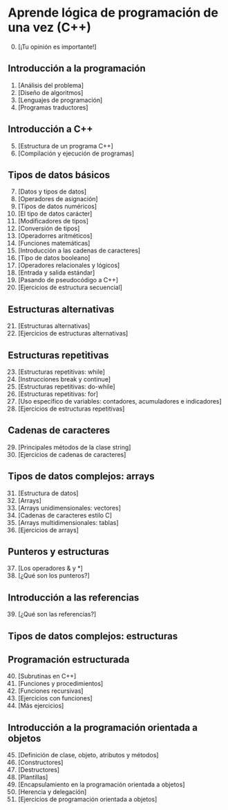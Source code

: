 # Aprende lógica de programación de una vez (C++)

0. [¡Tu opinión es importante!]

## Introducción a la programación

1. [Análisis del problema]
2. [Diseño de algoritmos]
3. [Lenguajes de programación]
4. [Programas traductores]

## Introducción a C++

5. [Estructura de un programa C++]
6. [Compilación y ejecución de programas]

## Tipos de datos básicos

7. [Datos y tipos de datos]
8. [Operadores de asignación]
9. [Tipos de datos numéricos]
10. [El tipo de datos carácter]
11. [Modificadores de tipos]
12. [Conversión de tipos]
13. [Operadorres aritméticos]
14. [Funciones matemáticas]
15. [Introducción a las cadenas de caracteres]
16. [Tipo de datos booleano]
17. [Operadores relacionales y lógicos]
18. [Entrada y salida estándar]
19. [Pasando de pseudocódigo a C++]
20. [Ejercicios de estructura secuencial]

## Estructuras alternativas

21. [Estructuras alternativas]
22. [Ejercicios de estructuras alternativas]

## Estructuras repetitivas

23. [Estructuras repetitivas: while]
24. [Instrucciones break y continue]
25. [Estructuras repetitivas: do-while]
26. [Estructuras repetitivas: for]
27. [Uso específico de variables: contadores, acumuladores e indicadores]
28. [Ejercicios de estructuras repetitivas]

## Cadenas de caracteres

29. [Principales métodos de la clase string]
30. [Ejercicios de cadenas de caracteres]

## Tipos de datos complejos: arrays

31. [Estructura de datos]
32. [Arrays]
33. [Arrays unidimensionales: vectores]
34. [Cadenas de caracteres estilo C]
35. [Arrays multidimensionales: tablas]
36. [Ejercicios de arrays]

## Punteros y estructuras

37. [Los operadores & y *]
38. [¿Qué son los punteros?]

## Introducción a las referencias

39. [¿Qué son las referencias?]

## Tipos de datos complejos: estructuras

## Programación estructurada

40. [Subrutinas en C++]
41. [Funciones y procedimientos]
42. [Funciones recursivas]
43. [Ejercicios con funciones]
44. [Más ejercicios]

## Introducción a la programación orientada a objetos

45. [Definición de clase, objeto, atributos y métodos]
46. [Constructores]
47. [Destructores]
48. [Plantillas]
49. [Encapsulamiento en la programación orientada a objetos]
50. [Herencia y delegación]
51. [Ejercicios de programación orientada a objetos]
